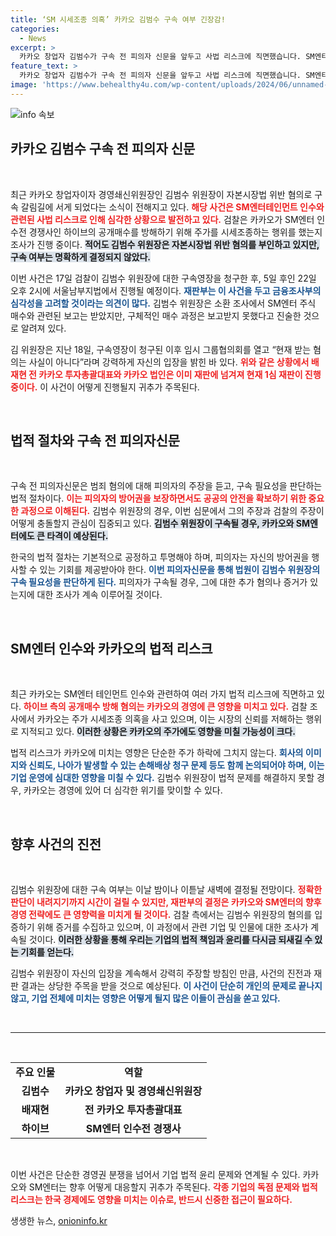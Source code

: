 ```yaml
---
title: ‘SM 시세조종 의혹’ 카카오 김범수 구속 여부 긴장감!
categories:
  - News
excerpt: >
  카카오 창업자 김범수가 구속 전 피의자 신문을 앞두고 사법 리스크에 직면했습니다. SM엔터 인수 관련 시세조종 혐의로 검찰 조사를 받는 그의 운명이 오늘 오후 결정됩니다. 과연 그가 자유를 지킬 수 있을까요?
feature_text: >
  카카오 창업자 김범수가 구속 전 피의자 신문을 앞두고 사법 리스크에 직면했습니다. SM엔터 인수 관련 시세조종 혐의로 검찰 조사를 받는 그의 운명이 오늘 오후 결정됩니다. 과연 그가 자유를 지킬 수 있을까요?
image: 'https://www.behealthy4u.com/wp-content/uploads/2024/06/unnamed-file.png'
---
```


<p><img src="https://www.behealthy4u.com/wp-content/uploads/2024/06/unnamed-file.png" alt="info 속보" /></p>

<h2 data-ke-size="size26">카카오 김범수 구속 전 피의자 신문</h2>

<p data-ke-size="size16">&nbsp;</p>

<p>최근 카카오 창업자이자 경영쇄신위원장인 김범수 위원장이 자본시장법 위반 혐의로 구속 갈림길에 서게 되었다는 소식이 전해지고 있다. <b><span style="color: #ee2323;">해당 사건은 SM엔터테인먼트 인수와 관련된 사법 리스크로 인해 심각한 상황으로 발전하고 있다.</span></b> 검찰은 카카오가 SM엔터 인수전 경쟁사인 하이브의 공개매수를 방해하기 위해 주가를 시세조종하는 행위를 했는지 조사가 진행 중이다. <b><span style="background-color: #21538527;">적어도 김범수 위원장은 자본시장법 위반 혐의를 부인하고 있지만, 구속 여부는 명확하게 결정되지 않았다.</span></b> </p>

<p>이번 사건은 17일 검찰이 김범수 위원장에 대한 구속영장을 청구한 후, 5일 후인 22일 오후 2시에 서울남부지법에서 진행될 예정이다. <b><span style="color: #1a5490;">재판부는 이 사건을 두고 금융조사부의 심각성을 고려할 것이라는 의견이 많다.</span></b> 김범수 위원장은 소환 조사에서 SM엔터 주식 매수와 관련된 보고는 받았지만, 구체적인 매수 과정은 보고받지 못했다고 진술한 것으로 알려져 있다. </p>

<p>김 위원장은 지난 18일, 구속영장이 청구된 이후 임시 그룹협의회를 열고 “현재 받는 혐의는 사실이 아니다”라며 강력하게 자신의 입장을 밝힌 바 있다. <b><span style="color: #ee2323;">위와 같은 상황에서 배재현 전 카카오 투자총괄대표와 카카오 법인은 이미 재판에 넘겨져 현재 1심 재판이 진행 중이다.</span></b> 이 사건이 어떻게 진행될지 귀추가 주목된다. </p>

<p data-ke-size="size16">&nbsp;</p>

<h2 data-ke-size="size26">법적 절차와 구속 전 피의자신문</h2>

<p data-ke-size="size16">&nbsp;</p>

<p>구속 전 피의자신문은 범죄 혐의에 대해 피의자의 주장을 듣고, 구속 필요성을 판단하는 법적 절차이다. <b><span style="color: #ee2323;">이는 피의자의 방어권을 보장하면서도 공공의 안전을 확보하기 위한 중요한 과정으로 이해된다.</span></b> 김범수 위원장의 경우, 이번 심문에서 그의 주장과 검찰의 주장이 어떻게 충돌할지 관심이 집중되고 있다. <b><span style="background-color: #21538527;">김범수 위원장이 구속될 경우, 카카오와 SM엔터에도 큰 타격이 예상된다.</span></b> </p>

<p>한국의 법적 절차는 기본적으로 공정하고 투명해야 하며, 피의자는 자신의 방어권을 행사할 수 있는 기회를 제공받아야 한다. <b><span style="color: #1a5490;">이번 피의자신문을 통해 법원이 김범수 위원장의 구속 필요성을 판단하게 된다.</span></b> 피의자가 구속될 경우, 그에 대한 추가 혐의나 증거가 있는지에 대한 조사가 계속 이루어질 것이다. </p>

<p data-ke-size="size16">&nbsp;</p>

<h2 data-ke-size="size26">SM엔터 인수와 카카오의 법적 리스크</h2>

<p data-ke-size="size16">&nbsp;</p>

<p>최근 카카오는 SM엔터 테인먼트 인수와 관련하여 여러 가지 법적 리스크에 직면하고 있다. <b><span style="color: #ee2323;">하이브 측의 공개매수 방해 혐의는 카카오의 경영에 큰 영향을 미치고 있다.</span></b> 검찰 조사에서 카카오는 주가 시세조종 의혹을 사고 있으며, 이는 시장의 신뢰를 저해하는 행위로 지적되고 있다. <b><span style="background-color: #21538527;">이러한 상황은 카카오의 주가에도 영향을 미칠 가능성이 크다.</span></b></p>

<p>법적 리스크가 카카오에 미치는 영향은 단순한 주가 하락에 그치지 않는다. <b><span style="color: #1a5490;">회사의 이미지와 신뢰도, 나아가 발생할 수 있는 손해배상 청구 문제 등도 함께 논의되어야 하며, 이는 기업 운영에 심대한 영향을 미칠 수 있다.</span></b> 김범수 위원장이 법적 문제를 해결하지 못할 경우, 카카오는 경영에 있어 더 심각한 위기를 맞이할 수 있다. </p>

<p data-ke-size="size16">&nbsp;</p>

<h2 data-ke-size="size26">향후 사건의 진전</h2>

<p data-ke-size="size16">&nbsp;</p>

<p>김범수 위원장에 대한 구속 여부는 이날 밤이나 이튿날 새벽에 결정될 전망이다. <b><span style="color: #ee2323;">정확한 판단이 내려지기까지 시간이 걸릴 수 있지만, 재판부의 결정은 카카오와 SM엔터의 향후 경영 전략에도 큰 영향력을 미치게 될 것이다.</span></b> 검찰 측에서는 김범수 위원장의 혐의를 입증하기 위해 증거를 수집하고 있으며, 이 과정에서 관련 기업 및 인물에 대한 조사가 계속될 것이다. <b><span style="background-color: #21538527;">이러한 상황을 통해 우리는 기업의 법적 책임과 윤리를 다시금 되새길 수 있는 기회를 얻는다.</span></b> </p>

<p>김범수 위원장이 자신의 입장을 계속해서 강력히 주장할 방침인 만큼, 사건의 진전과 재판 결과는 상당한 주목을 받을 것으로 예상된다. <b><span style="color: #1a5490;">이 사건이 단순히 개인의 문제로 끝나지 않고, 기업 전체에 미치는 영향은 어떻게 될지 많은 이들이 관심을 쏟고 있다.</span></b></p>

<p data-ke-size="size16">&nbsp;</p>

<hr>

<p data-ke-size="size16">&nbsp;</p>

<table style="width: 100%; border-collapse: collapse;">
    <tbody>
        <tr>
            <td style="text-align: center; height: 17px;"><b>주요 인물</b></td>
            <td style="text-align: center; height: 17px;"><b>역할</b></td>
        </tr>
        <tr>
            <td style="text-align: center; height: 17px;"><b>김범수</b></td>
            <td style="text-align: center; height: 17px;"><b>카카오 창업자 및 경영쇄신위원장</b></td>
        </tr>
        <tr>
            <td style="text-align: center; height: 17px;"><b>배재현</b></td>
            <td style="text-align: center; height: 17px;"><b>전 카카오 투자총괄대표</b></td>
        </tr>
        <tr>
            <td style="text-align: center; height: 17px;"><b>하이브</b></td>
            <td style="text-align: center; height: 17px;"><b>SM엔터 인수전 경쟁사</b></td>
        </tr>
    </tbody>
</table>

<p data-ke-size="size16">&nbsp;</p>

<p>이번 사건은 단순한 경영권 분쟁을 넘어서 기업 법적 윤리 문제와 연계될 수 있다. 카카오와 SM엔터는 향후 어떻게 대응할지 귀추가 주목된다. <b><span style="color: #ee2323;">각종 기업의 독점 문제와 법적 리스크는 한국 경제에도 영향을 미치는 이슈로, 반드시 신중한 접근이 필요하다.</span></b></p>
생생한 뉴스, <a href="https://onioninfo.kr" rel="dofollow">onioninfo.kr</a>


